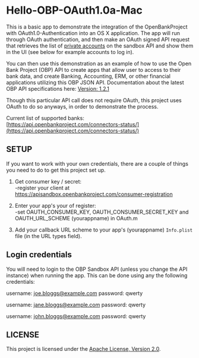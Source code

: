 Hello-OBP-OAuth1.0a-Mac
========================

This is a basic app to demonstrate the integration of the OpenBankProject with OAuth1.0-Authentication into an OS X application. The app will run through OAuth authentication, and then make an OAuth signed API request that retrieves the list of [private accounts](https://github.com/OpenBankProject/OBP-API/wiki/REST-API-V1.2#accounts-private) on the sandbox API and show them in the UI (see below for example accounts to log in). 

You can then use this demonstration as an example of how to use the Open Bank Project (OBP) API to create apps that allow user to access to their bank data, and create Banking, Accounting, ERM, or other financial applications utilizing this OBP JSON API. Documentation about the latest OBP API specifications here: [Version: 1.2.1](https://github.com/OpenBankProject/OBP-API/wiki/REST-API-V1.2.1)

Though this particular API call does not require OAuth, this project uses OAuth to do so anyways, in order to demonstrate the process. 


Current list of supported banks:  [https://api.openbankproject.com/connectors-status/](https://api.openbankproject.com/connectors-status/)

## SETUP

If you want to work with your own credentials, there are a couple of things you need to do to get this project set up.

1. Get consumer key / secret:  
-register your client at  https://apisandbox.openbankproject.com/consumer-registration

2. Enter your app's your of register:  
-set OAUTH_CONSUMER_KEY, OAUTH_CONSUMER_SECRET_KEY and OAUTH_URL_SCHEME (yourappname) in OAuth.m

3. Add your callback URL scheme to your app's (yourappname) `Info.plist` file (in the URL types field).

## Login credentials

You will need to login to the OBP Sandbox API (unless you change the API instance) when running the app. This can be done using any the following credentials:

username: joe.bloggs@example.com
password: qwerty

username: jane.bloggs@example.com
password: qwerty

username: john.bloggs@example.com
password: qwerty

## LICENSE

This project is licensed under the [Apache License, Version 2.0](http://www.apache.org/licenses/LICENSE-2.0.html).
